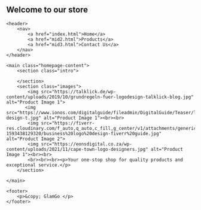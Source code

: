 <!DOCTYPE html>
<html lang="en">
<head>
    <meta charset="UTF-8">
    <meta name="viewport" content="width=device-width, initial-scale=1.0">
    <title>Home | My Product</title>
    <link href="https://fonts.googleapis.com/css2?family=Roboto&family=Playfair+Display&display=swap" rel="stylesheet">
    <link rel="stylesheet" href="mid.css">
</head>
<body class="b11">
    <h2>Welcome to our store</h2>
   
    <header>
        <nav>
            <a href="index.html">Home</a>
            <a href="mid2.html">Products</a>
            <a href="mid3.html">Contact Us</a>
        </nav>
    </header>

    <main class="homepage-content">
        <section class="intro">
            
        </section>
        <section class="images">
            <img src="https://talklick.de/wp-content/uploads/2019/10/grundregeln-fuer-logodesign-talklick-blog.jpg" alt="Product Image 1">
           <img src="https://www.ionos.com/digitalguide/fileadmin/DigitalGuide/Teaser/logo-design-t.jpg" alt="Product Image 1"><br><br>
            <img src="https://fiverr-res.cloudinary.com/f_auto,q_auto,c_fill,g_center/v1/attachments/generic_asset/asset/10f680cb84a2f3ef4473ecfdede3a1ba-1593438129320/business%20logo%20design-fiverr%20guide.jpg" alt="Product Image 2">
            <img src="https://eonsdigital.co.za/wp-content/uploads/2021/11/cape-town-logo-designers.jpg" alt="Product Image 1"><br><br>
            <br><br><br><p>Your one-stop shop for quality products and exceptional service.</p>
        </section>
        
    </main>

    <footer>
        <p>&copy; GlamGo </p>
    </footer>
</body>
</html>
